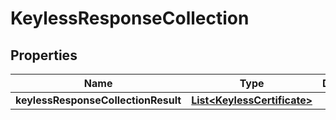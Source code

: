# KeylessResponseCollection

## Properties
Name | Type | Description | Notes
------------ | ------------- | ------------- | -------------
**keylessResponseCollectionResult** | [**List&lt;KeylessCertificate&gt;**](KeylessCertificate.md) |  |  [optional]

